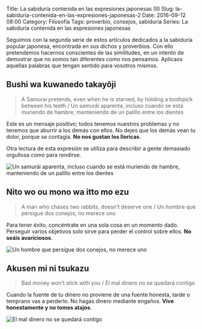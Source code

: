 Title: La sabiduría contenida en las expresiones japonesas (II)
Slug: la-sabiduria-contenida-en-las-expresiones-japonesas-2
Date: 2016-09-12 08:00
Category: Filosofía
Tags: proverbio, consejos, sabiduría
Series: La sabiduría contenida en las expresiones japonesas



Seguimos con la segunda serie de estos artículos dedicados a la sabiduría popular japonesa, encontrada en sus dichos y proverbios. Con ello pretendemos hacernos conscientes de las similitudes, en un intento de demostrar que no somos tan diferentes como nos pensamos. Aplicaos aquellas palabras que tengan sentido para vosotros mismos.

## Bushi wa kuwanedo takayôji

> A Samurai pretends, even when he is starved, by holding a toothpick between his teeth / Un samurái aparenta, incluso cuando se está muriendo de hambre, manteniendo de un palillo entre los dientes

Este es un mensaje positivo; todos tenemos nuestros problemas y no tenemos que aburrir a los demás con ellos. No dejes que los demás vean tu dolor, porque se contagia. **No nos gustan los lloricas**.

Otra lectura de esta expresión se utiliza para describir a gente demasiado orgullosa como para rendirse.

![Un samurái aparenta, incluso cuando se está muriendo de hambre, manteniendo de un palillo entre los dientes]({filename}/images/a-samurai-pretends-even-when-he-is-starved-by-holding-a-toothpick-between-his-teeth.jpg)

## Nito wo ou mono wa itto mo ezu

> A man who chases two rabbits, doesn’t deserve one / Un hombre que persigue dos conejos, no merece uno

Para tener éxito, concéntrate en una sola cosa en un momento dado. Perseguir varios objetivos solo sirve para perder el control sobre ellos. **No seáis avariciosos**.

![Un hombre que persigue dos conejos, no merece uno]({filename}/images/a-man-who-chases-two-rabbits-doesnt-deserve-one.jpg)

## Akusen mi ni tsukazu

> Bad money won’t stick with you / El mal dinero no se quedará contigo

Cuando la fuente de tu dinero no proviene de una fuente honesta, tarde o temprano vas a perderlo. No hagas dinero mediante engaños. **Vive honestamente y no tomes atajos**.

![El mal dinero no se quedará contigo]({filename}/images/bad-money-wont-stick-with-you.jpg)

